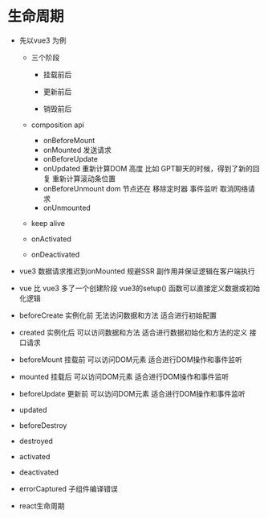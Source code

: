 # 生命周期

- 先以vue3 为例
  - 三个阶段
    - 挂载前后
    
    - 更新前后

    - 销毁前后

  - composition api
    - onBeforeMount
    - onMounted 
      发送请求 
    - onBeforeUpdate
    - onUpdated
      重新计算DOM 高度 比如 GPT聊天的时候，得到了新的回复 重新计算滚动条位置
    - onBeforeUnmount
      dom 节点还在 移除定时器  事件监听 取消网络请求
    - onUnmounted
    
  - keep alive 
   - onActivated
   - onDeactivated
- vue3 数据请求推迟到onMounted 规避SSR 副作用并保证逻辑在客户端执行

- vue 比 vue3 多了一个创建阶段    vue3的setup() 函数可以直接定义数据或初始化逻辑

- beforeCreate 实例化前 无法访问数据和方法 适合进行初始配置
- created 实例化后 可以访问数据和方法 适合进行数据初始化和方法的定义
  接口请求
- beforeMount 挂载前 可以访问DOM元素 适合进行DOM操作和事件监听
- mounted 挂载后 可以访问DOM元素 适合进行DOM操作和事件监听
- beforeUpdate 更新前 可以访问DOM元素 适合进行DOM操作和事件监听
- updated
- beforeDestroy
- destroyed
- activated
- deactivated
- errorCaptured 子组件编译错误


- react生命周期
  
